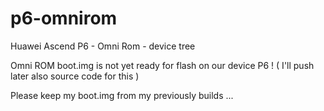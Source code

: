 p6-omnirom
==========

Huawei Ascend P6 - Omni Rom - device tree 

Omni ROM boot.img is not yet ready for flash on our device P6 ! ( I'll push later also source code for this )

Please keep my boot.img from my previously builds ...
